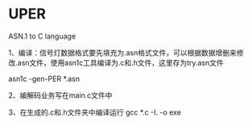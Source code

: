 # UPER
ASN.1 to C language

1、编译：信号灯数据格式要先填充为.asn格式文件，可以根据数据增删来修改.asn文件，使用asn1c工具编译为.c和.h文件，这里存为try.asn文件

   asn1c  -gen-PER  *.asn

2、编解码业务写在main.c文件中

3、在生成的.c和.h文件夹中编译运行
gcc *.c -I. -o exe
